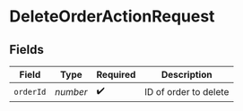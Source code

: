 # DeleteOrderActionRequest


## Fields

| Field                 | Type                  | Required              | Description           |
| --------------------- | --------------------- | --------------------- | --------------------- |
| `orderId`             | *number*              | :heavy_check_mark:    | ID of order to delete |